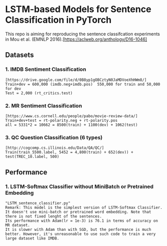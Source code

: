 # LSTM-based Models for Sentence Classification in PyTorch
This repo is aiming for reproducing the sentence classifcation experiments in Mou et al. (EMNLP 2016).[https://aclweb.org/anthology/D16-1046]

## Datasets

### 1. IMDB Sentiment Classification
    [https://drive.google.com/file/d/0B8yp1gOBCztyN0JaMDVoeXhHWm8/]
    Train+dev = 600,000 (imdb.neg+imdb.pos)  550,000 for train and 50,000 for dev
    Test = 2,000 (rt_critics.test)

### 2. MR Sentiment Classification
    [https://www.cs.cornell.edu/people/pabo/movie-review-data/]
    Train+dev+test = rt-polarity.neg + rt-polarity.pos 
    all = 5331*2 = 10662 = 8500(train) + 1100(dev) + 1062(test) 

### 3. QC Question Classification (6 types)
    [http://cogcomp.cs.illinois.edu/Data/QA/QC/]
    Train(train_5500.label, 5452 = 4,800(train) + 652(dev)) + test(TREC_10.label, 500) 
    
## Performance 
### 1. LSTM-Softmax Classifier without MiniBatch or Pretrained Embedding
    "LSTM_sentence_classifier.py"
    Remark: This model is the simplest version of LSTM-Softmax Classifier. It doesn't use mini-batch or pretrained word embedding. Note that there is not fixed lenght of the sentences.
    Its performance with Adam(lr = 1e-3) is 76.1 in terms of accuracy on MR dataset. 
    It is slower with Adam than with SGD, but the performance is much better. However, it's unreasonable to use such code to train a very large dataset like IMDB.
    




